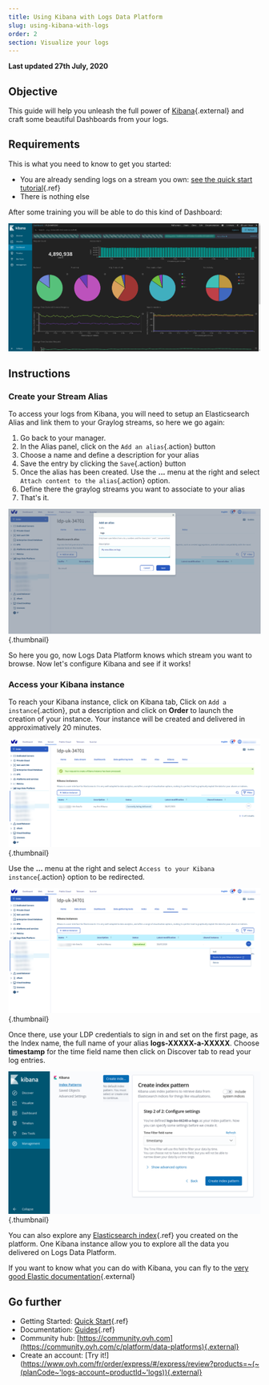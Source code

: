 ```yaml
---
title: Using Kibana with Logs Data Platform
slug: using-kibana-with-logs
order: 2
section: Visualize your logs
---
```


**Last updated 27th July, 2020**

## Objective

This guide will help you unleash the full power of [Kibana](https://github.com/elastic/kibana){.external} and craft some beautiful Dashboards from your logs.

## Requirements

This is what you need to know to get you started:

- You are already sending logs on a stream you own: [see the quick start tutorial](../quick-start){.ref}
- There is nothing else

After some training you will be able to do this kind of Dashboard: 

![Kibana Dashboard](images/kibana.png)

## Instructions

### Create your Stream Alias

To access your logs from Kibana, you will need to setup an Elasticsearch Alias and link them to your Graylog streams, so here we go again:

1. Go back to your manager.
2. In the Alias panel, click on the `Add an alias`{.action} button
3. Choose a name and define a description for your alias
4. Save the entry by clicking the `Save`{.action} button
5. Once the alias has been created. Use the **...** menu at the right and select `Attach content to the alias`{.action} option.
6. Define there the graylog streams you want to associate to your alias
7. That's it.

![Alias creation](images/alias.png){.thumbnail}

So here you go, now Logs Data Platform knows which stream you want to browse. Now let's configure Kibana and see if it works!

### Access your Kibana instance

To reach your Kibana instance, click on Kibana tab, Click on `Add a instance`{.action}, put a description and click on **Order** to launch the creation of your instance. Your instance will be created and delivered in approximatively 20 minutes. 

![Kibana creation](images/kibana_created.png){.thumbnail}


Use the **...** menu at the right and select `Access to your Kibana instance`{.action} option to be redirected.

![Kibana access](images/url.png){.thumbnail}

Once there, use your LDP credentials to sign in and set on the first page, as the Index name, the full name of your alias **logs-XXXXX-a-XXXXX**. Choose **timestamp** for the time field name then click on Discover tab to read your log entries.

![Kibana setup](images/kibana_setup.png){.thumbnail}

You can also explore any [Elasticsearch index](../index-as-a-service){.ref} you created on the platform. One Kibana instance allow you to explore all the data you delivered on Logs Data Platform.

If you want to know what you can do with Kibana, you can fly to the [very good Elastic documentation](https://www.elastic.co/guide/en/kibana/6.8/index.html){.external}

## Go further

- Getting Started: [Quick Start](../quick-start){.ref}
- Documentation: [Guides](../){.ref}
- Community hub: [https://community.ovh.com](https://community.ovh.com/c/platform/data-platforms){.external}
- Create an account: [Try it!](https://www.ovh.com/fr/order/express/#/express/review?products=~(~(planCode~'logs-account~productId~'logs)){.external}


